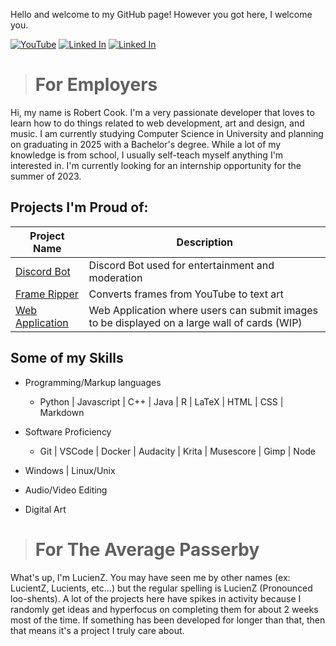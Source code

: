 Hello and welcome to my GitHub page! However you got here, I welcome you.

[![YouTube](https://img.shields.io/badge/-LucienZ-red?logo=youtube)](https://www.youtube.com/channel/UCNseWGI28HPm_i9bYmi4i3g)
[![Linked In](https://img.shields.io/badge/-Robert_Cook-blue?logo=linkedin)](https://www.linkedin.com/in/robert-cook-758197213/)
[![Linked In](https://img.shields.io/badge/-Email-white?logo=gmail)](mailto:koblenzpoisiden@gmail.com)


># For Employers
Hi, my name is Robert Cook. I'm a very passionate developer that loves to learn how to do things related to web development, art and design, and music. I am currently studying Computer Science in University and planning on graduating in 2025 with a Bachelor's degree. While a lot of my knowledge is from school, I usually self-teach myself anything I'm interested in. I'm currently looking for an internship opportunity for the summer of 2023.

## Projects I'm Proud of:

| Project Name                                                     | Description                                                                                 |
| ------------                                                     | -----------                                                                                 |
| [Discord Bot](https://github.com/LucientZ/DiscordPyBot)          | Discord Bot used for entertainment and moderation                                           |
| [Frame Ripper](https://github.com/LucientZ/YouTube-Frame-Ripper) | Converts frames from YouTube to text art                                                    |
| [Web Application](https://github.com/LucientZ/web-application)   | Web Application where users can submit images to be displayed on a large wall of cards (WIP)|

## Some of my Skills
- Programming/Markup languages
    - Python | Javascript | C++ | Java | R | LaTeX | HTML | CSS | Markdown

- Software Proficiency
    - Git | VSCode | Docker | Audacity | Krita | Musescore | Gimp | Node

- Windows | Linux/Unix

- Audio/Video Editing

- Digital Art

># For The Average Passerby
What's up, I'm LucienZ. You may have seen me by other names (ex: LucientZ, Lucients, etc...) but the regular spelling is LucienZ (Pronounced loo-shents). A lot of the projects here have spikes in activity because I randomly get ideas and hyperfocus on completing them for about 2 weeks most of the time. If something has been developed for longer than that, then that means it's a project I truly care about. 
